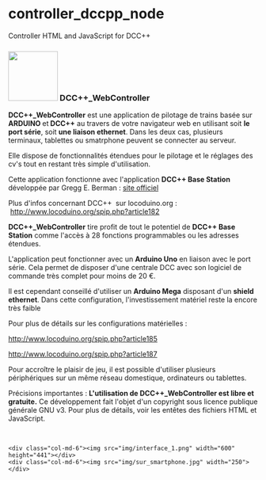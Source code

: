 # controller_dccpp_node
Controller HTML and JavaScript for DCC++


<!DOCTYPE html>
<html lang="en">
<head>
<link href="./img/icon.jpg" rel="shortcut icon" />

<meta charset="utf-8">
<meta name="viewport" content="width=device-width, initial-scale=1">
<link rel="stylesheet" href="https://maxcdn.bootstrapcdn.com/bootstrap/3.3.7/css/bootstrap.min.css">

<link rel="stylesheet" href="./style/css.css">
</head>
<body>
<div class="jumbotron">
  <div class="container">
    <h3><img src="http://alkans.fr/locoduino/controller_dccpp/dccppController/img/logo.png" width="100">   DCC++<span class="text-justify">_WebController</span></h3>
  </div>
</div>
<div class="container">
  <div class="row">
    <div class="col-md-6">
      <p class="text-justify"><strong>DCC++_WebController</strong> est une application de pilotage de trains <strong></strong>basée sur<strong> ARDUINO </strong>et<strong> DCC++</strong> au travers de votre navigateur web en utilisant soit <strong>le port série</strong>, soit <strong>une liaison ethernet</strong>. Dans les deux cas, plusieurs terminaux, tablettes ou smatrphone peuvent se connecter au serveur.</p>
      <p class="text-justify"> Elle dispose de fonctionnalités  étendues pour le pilotage et le réglages des cv's tout en restant très simple d'utilisation.</p>
      <p class="text-justify">Cette application fonctionne avec l'application <strong>DCC++ Base Station</strong> développée par Gregg E. Berman : <a href="https://sites.google.com/site/dccppsite/">site officiel</a></p>
      <p class="text-justify">Plus d'infos concernant DCC++  sur locoduino.org :<br>
         <a href="http://www.locoduino.org/spip.php?article182">http://www.locoduino.org/spip.php?article182</a></p>
      <p class="text-justify"><strong>DCC++_WebController</strong> tire profit de tout le potentiel de <strong>DCC++ Base Station</strong> comme l'accès à 28 fonctions programmables ou les adresses étendues.</p>
      <p class="text-justify">L'application peut fonctionner avec un <strong>Arduino Uno</strong> en liaison avec le port série. Cela permet de disposer d'une centrale DCC avec son logiciel de commande très complet pour moins de 20 €. </p>
      <p class="text-justify">Il est cependant conseillé d'utiliser un <strong>Arduino Mega</strong> disposant d'un <strong>shield ethernet</strong>. Dans cette configuration, l'investissement matériel reste la encore très faible</p>
      <p class="text-justify">Pour plus de détails sur les configurations matérielles : </p>
      <p class="text-justify"><a href="http://www.locoduino.org/spip.php?article185">http://www.locoduino.org/spip.php?article185</a></p>
      <p class="text-justify"><a href="http://www.locoduino.org/spip.php?article187">http://www.locoduino.org/spip.php?article187</a></p>
      <p class="text-justify">Pour accroître le plaisir de jeu, il est possible d'utiliser plusieurs périphériques sur un même réseau domestique, ordinateurs ou tablettes.</p>
      <p class="text-justify">Précisions importantes : <strong>L'utilisation de DCC++_WebController est libre et gratuite.</strong> Ce développement fait l'objet d'un copyright sous licence publique générale GNU v3. Pour plus de détails, voir les entêtes des fichiers HTML et JavaScript.</p>
      <p class="text-justify">&nbsp;</p>
      
    <div class="col-md-6"><img src="img/interface_1.png" width="600" height="441"></div>
    <div class="col-md-6"><img src="img/sur_smartphone.jpg" width="250"></div>
  </div>

</div>
<!-- /container --> 
</body>
</html>
